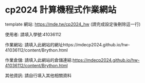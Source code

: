 # cp2024 計算機程式作業網站

template 網站: https://mde.tw/cp2024_hw (請完成設定後刪除這一行)

使用者: 請填入學號:41036112

作業網站: 請填入此網站的網址https://mdecp2024.github.io/hw-41036112/content/Brython.html

作業倉儲: 請填入此網站的倉儲連結:https://mdecp2024.github.io/hw-41036112/content/Brython.html

其他資訊: 請自行填入其他相關資料
